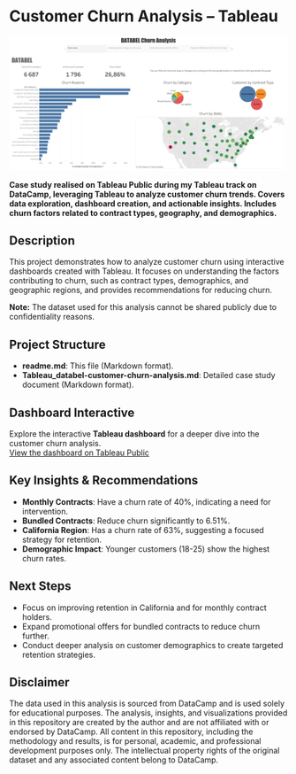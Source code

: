 # Customer Churn Analysis – Tableau
![Dashboard](images/dashboard.png)

**Case study realised on Tableau Public during my Tableau track on DataCamp, leveraging Tableau to analyze customer churn trends. Covers data exploration, dashboard creation, and actionable insights. Includes churn factors related to contract types, geography, and demographics.**

## Description
This project demonstrates how to analyze customer churn using interactive dashboards created with Tableau. It focuses on understanding the factors contributing to churn, such as contract types, demographics, and geographic regions, and provides recommendations for reducing churn.

**Note:** The dataset used for this analysis cannot be shared publicly due to confidentiality reasons.

## Project Structure
- **readme.md**: This file (Markdown format).
- **Tableau_databel-customer-churn-analysis.md**: Detailed case study document (Markdown format).

## Dashboard Interactive

Explore the interactive **Tableau dashboard** for a deeper dive into the customer churn analysis.  
[View the dashboard on Tableau Public](https://public.tableau.com/app/profile/jc.coissard/viz/databel_case_study/DATABELChurnAnalysis)


## Key Insights & Recommendations
- **Monthly Contracts**: Have a churn rate of 40%, indicating a need for intervention.  
- **Bundled Contracts**: Reduce churn significantly to 6.51%.  
- **California Region**: Has a churn rate of 63%, suggesting a focused strategy for retention.  
- **Demographic Impact**: Younger customers (18-25) show the highest churn rates.

## Next Steps
- Focus on improving retention in California and for monthly contract holders.  
- Expand promotional offers for bundled contracts to reduce churn further.  
- Conduct deeper analysis on customer demographics to create targeted retention strategies.

## Disclaimer
The data used in this analysis is sourced from DataCamp and is used solely for educational purposes. The analysis, insights, and visualizations provided in this repository are created by the author and are not affiliated with or endorsed by DataCamp. All content in this repository, including the methodology and results, is for personal, academic, and professional development purposes only. The intellectual property rights of the original dataset and any associated content belong to DataCamp.
